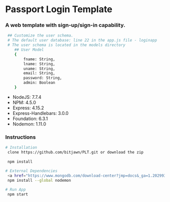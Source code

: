 # Passport Login Template
<h3>A web template with sign-up/sign-in capability.</h3>

```bash
 ## Customize the user schema.
 # The default user database: line 22 in the app.js file - loginapp
 # The user schema is located in the models directory
    ## User Model
    {
        fname: String,
        lname: String,
        uname: String,
        email: String,
        password: String,
        admin: Boolean
    }
```

<ul>
    <li>NodeJS: 7.7.4</li>
    <li>NPM: 4.5.0</li>
    <li>Express: 4.15.2</li>
    <li>Express-Handlebars: 3.0.0</li>    
    <li>Foundation: 6.3.1</li>
    <li>Nodemon: 1.11.0</li>
</ul>

<h3>Instructions</h3>

```bash
# Installation
 clone https://github.com/bitjawn/PLT.git or download the zip
 
 npm install

# External Dependencies
 <a href="https://www.mongodb.com/download-center?jmp=docs&_ga=1.202993809.1491474904.1492296757#community"><i>MongoDB</i></a>
 npm install --global nodemon
 
# Run App
 npm start
```
